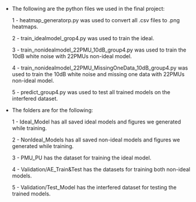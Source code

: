 - The following are the python files we used in the final project:

    1 - heatmap_generatorp.py was used to convert all .csv files to .png heatmaps.

    2 - train_idealmodel_grop4.py was used to train the ideal.

    3 - train_nonidealmodel_22PMU_10dB_group4.py was used to train the 10dB white noise with 22PMUs non-ideal   model.

    4 - train_nonidealmodel_22PMU_MissingOneData_10dB_group4.py was used to train the 10dB white noise and missing one data with 22PMUs non-ideal model.

    5 - predict_group4.py was used to test all trained models on the interfered dataset.

- The folders are for the following:

    1 - Ideal_Model has all saved ideal models and figures we generated while training.
    
    2 - NonIdeal_Models has all saved non-ideal models and figures we generated while training.
    
    3 - PMU_PU has the dataset for training the ideal model.
    
    4 - Validation/AE_Train&Test has the datasets for training both non-ideal models.
    
    5 - Validation/Test_Model has the interfered dataset for testing the trained models.
